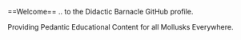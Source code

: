 ==Welcome==
.. to the Didactic Barnacle GitHub profile.

Providing Pedantic Educational Content for all Mollusks Everywhere.
